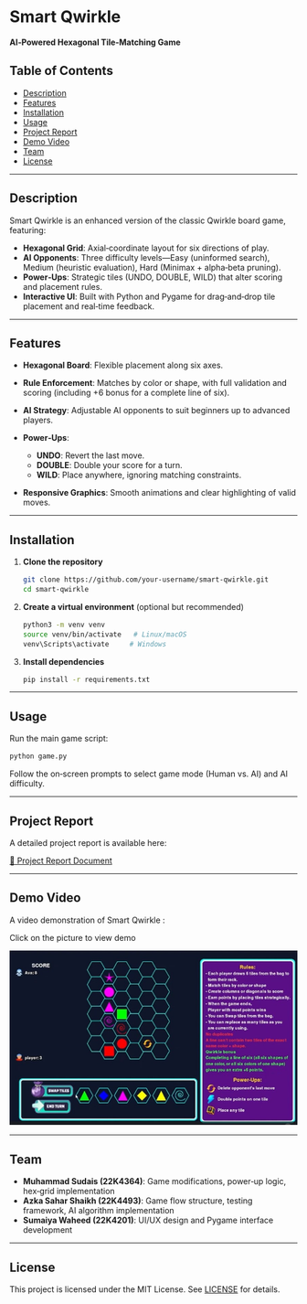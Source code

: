 # Smart Qwirkle

**AI‑Powered Hexagonal Tile‑Matching Game**

## Table of Contents

* [Description](#description)
* [Features](#features)
* [Installation](#installation)
* [Usage](#usage)
* [Project Report](#project-report)
* [Demo Video](#demo-video)
* [Team](#team)
* [License](#license)

---

## Description

Smart Qwirkle is an enhanced version of the classic Qwirkle board game, featuring:

* **Hexagonal Grid**: Axial‑coordinate layout for six directions of play.
* **AI Opponents**: Three difficulty levels—Easy (uninformed search), Medium (heuristic evaluation), Hard (Minimax + alpha‑beta pruning).
* **Power‑Ups**: Strategic tiles (UNDO, DOUBLE, WILD) that alter scoring and placement rules.
* **Interactive UI**: Built with Python and Pygame for drag‑and‑drop tile placement and real‑time feedback.

---

## Features

* **Hexagonal Board**: Flexible placement along six axes.
* **Rule Enforcement**: Matches by color or shape, with full validation and scoring (including +6 bonus for a complete line of six).
* **AI Strategy**: Adjustable AI opponents to suit beginners up to advanced players.
* **Power‑Ups**:

  * **UNDO**: Revert the last move.
  * **DOUBLE**: Double your score for a turn.
  * **WILD**: Place anywhere, ignoring matching constraints.
* **Responsive Graphics**: Smooth animations and clear highlighting of valid moves.

---

## Installation

1. **Clone the repository**

   ```bash
   git clone https://github.com/your-username/smart-qwirkle.git
   cd smart-qwirkle
   ```
2. **Create a virtual environment** (optional but recommended)

   ```bash
   python3 -m venv venv
   source venv/bin/activate   # Linux/macOS
   venv\Scripts\activate     # Windows
   ```
3. **Install dependencies**

   ```bash
   pip install -r requirements.txt
   ```

---

## Usage

Run the main game script:

```bash
python game.py
```

Follow the on‑screen prompts to select game mode (Human vs. AI) and AI difficulty.

---

## Project Report

A detailed project report is available here:

[📄 Project Report Document](https://docs.google.com/document/d/1tKmZDuYNCJE6uc9w333Lbt9Gbinsrnqdm7ySs4tLoPc/edit?tab=t.0)

---

## Demo Video

A video demonstration of Smart Qwirkle :

Click on the picture to view demo

[![Demo Video](demo-thumbnail.jpg)](https://drive.google.com/file/d/1IhvTUxMPzMtUf0WNK3EInFggPvalyX9R/view?usp=sharing)


---

## Team

* **Muhammad Sudais (22K4364)**: Game modifications, power‑up logic, hex‑grid implementation
* **Azka Sahar Shaikh (22K4493)**: Game flow structure, testing framework, AI algorithm implementation
* **Sumaiya Waheed (22K4201)**: UI/UX design and Pygame interface development

---

## License

This project is licensed under the MIT License. See [LICENSE](LICENSE) for details.
